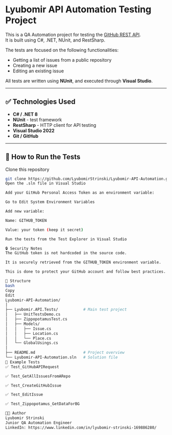 # Lyubomir API Automation Testing Project

This is a QA Automation project for testing the [GitHub REST API](https://docs.github.com/en/rest).  
It is built using C#, .NET, NUnit, and RestSharp.

The tests are focused on the following functionalities:
- Getting a list of issues from a public repository
- Creating a new issue
- Editing an existing issue

All tests are written using **NUnit**, and executed through **Visual Studio**.

---

## ✅ Technologies Used

- **C# / .NET 8**
- **NUnit** - test framework
- **RestSharp** - HTTP client for API testing
- **Visual Studio 2022**
- **Git / GitHub**

---

## 🔧 How to Run the Tests

 Clone this repository  
   ```bash
   git clone https://github.com/LyubomirStrinski/Lyubomir-API-Automation.git
Open the .sln file in Visual Studio

Add your GitHub Personal Access Token as an environment variable:

Go to Edit System Environment Variables

Add new variable:

Name: GITHUB_TOKEN

Value: your token (keep it secret)

Run the tests from the Test Explorer in Visual Studio

🔒 Security Notes
The GitHub token is not hardcoded in the source code.

It is securely retrieved from the GITHUB_TOKEN environment variable.

This is done to protect your GitHub account and follow best practices.

📁 Structure
bash
Copy
Edit
Lyubomir-API-Automation/
│
├── Lyubomir.API.Tests/           # Main test project
│   ├── UnitTestsDemo.cs
│   ├── ZippopotamusTest.cs
│   ├── Models/
│   │   ├── Issue.cs
│   │   ├── Location.cs
│   │   └── Place.cs
│   └── GlobalUsings.cs
│
├── README.md                     # Project overview
└── Lyubomir-API-Automation.sln   # Solution file
🧪 Example Tests
✅ Test_GitHubAPIRequest

✅ Test_GetAllIssuesFromARepo

✅ Test_CreateGitHubIssue

✅ Test_EditIssue

✅ Test_Zippopotamus_GetDataForBG

👨‍💻 Author
Lyubomir Strinski
Junior QA Automation Engineer
LinkedIn: https://www.linkedin.com/in/lyubomir-strinski-169886280/
